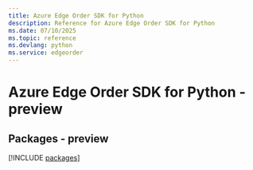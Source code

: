 ```yaml
---
title: Azure Edge Order SDK for Python
description: Reference for Azure Edge Order SDK for Python
ms.date: 07/10/2025
ms.topic: reference
ms.devlang: python
ms.service: edgeorder
---
```

# Azure Edge Order SDK for Python - preview
## Packages - preview
[!INCLUDE [packages](edge-order-index.md)]